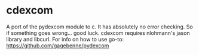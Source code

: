# cdexcom
A port of the pydexcom module to c. It has absolutely no error checking. So if something goes wrong... good luck. cdexcom requires nlohmann's jason library and libcurl. For info on how to use go-to: https://github.com/gagebenne/pydexcom
